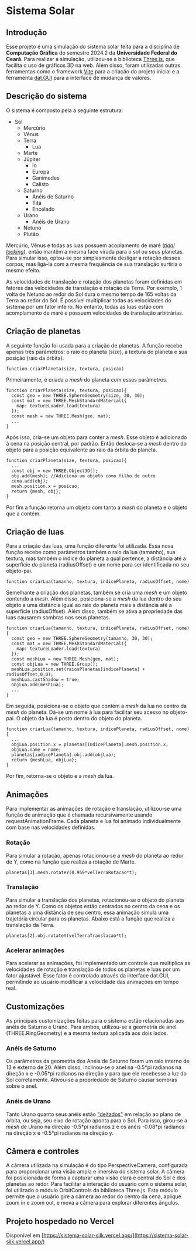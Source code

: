 # Sistema Solar

## Introdução

Esse projeto é uma simulação do sistema solar feita para a disciplina de **Computação Gráfica** do semestre 2024.2 da **Universidade Federal do Ceará**. Para realizar a simulação, utilizou-se a biblioteca [Three.js](https://threejs.org/), que facilita o uso de gráficos 3D na web. Além disso, foram utilizadas outras ferramentas como o framework [Vite](https://vite.dev/) para a criação do projeto inicial e a ferramenta [dat.GUI](https://github.com/dataarts/dat.gui) para a interface de mudança de valores.

## Descrição do sistema

O sistema é composto pela a seguinte estrutura:
- Sol
    - Mercúrio
    - Vênus
    - Terra
        - Lua
    - Marte
    - Júpiter
        - Io
        - Europa
        - Ganímedes
        - Calisto
    - Saturno
        - Anéis de Saturno
        - Titã
        - Encélado
    - Urano
        - Anéis de Urano
    - Netuno
    - Plutão

Mercúrio, Vênus e todas as luas possuem acoplamento de maré ([*tidal locking*](https://en.wikipedia.org/wiki/Tidal_locking)), então mantêm a mesma face virada para o sol ou seus planetas. Para simular isso, optou-se por simplesmente desligar a rotação desses corpos, mas ligá-la com a mesma frequência de sua translação surtiria o mesmo efeito.

As velocidades de translação e rotação dos planetas foram definidas em fatores das velocidades de translação e rotação da Terra. Por exemplo, 1 volta de Netuno ao redor do Sol dura o mesmo tempo de 165 voltas da Terra ao redor do Sol. É possível multiplicar todas as velocidades do sistema por um fator inteiro. No entanto, todas as luas estão com acomplamento de maré e possuem velocidades de translação arbitrárias.

## Criação de planetas

A seguinte função foi usada para a criação de planetas. A função recebe apenas três parâmetros: o raio do planeta (size), a textura do planeta e sua posição (raio da órbita).
```
function criarPlaneta(size, textura, posicao)
```
Primeiramente, é criada a *mesh* do planeta com esses parâmetros.
```
function criarPlaneta(size, textura, posicao){
  const geo = new THREE.SphereGeometry(size, 30, 30);
  const mat = new THREE.MeshStandardMaterial({
    map: textureLoader.load(textura)
  });
  const mesh = new THREE.Mesh(geo, mat);
  ...
}
```
Após isso, cria-se um objeto para conter a *mesh*. Esse objeto é adicionado à cena na posição central, por padrão. Então desloca-se a *mesh* dentro do objeto para a posição equivalente ao raio da órbita do planeta.
```
function criarPlaneta(size, textura, posicao){
  ...
  const obj = new THREE.Object3D();
  obj.add(mesh); //Adiciona um objeto como filho de outro
  cena.add(obj);
  mesh.position.x = posicao;
  return {mesh, obj};
}
```
Por fim a função retorna um objeto com tanto a *mesh* do planeta e o objeto que a contém.

## Criação de luas
Para a criação das luas, uma função diferente foi utilizada. Essa nova função recebe como parâmetros também o raio da lua (tamanho), sua textura, mas também o índice do planeta a qual pertence, a distância até a superfície do planeta (radiusOffset) e um nome para ser identificada no seu objeto-pai.
```
function criarLua(tamanho, textura, indicePlaneta, radiusOffset, nome)
```
Semelhante a criação dos planetas, também se cria uma *mesh* e um objeto contendo a *mesh*. Além disso, posiciona-se a *mesh* da lua dentro do seu objeto a uma distância igual ao raio do planeta mais a distância até a superfície (radiusOffset). Além disso, também se ativa a propriedade das luas causarem sombras nos seus planetas.
```
function criarLua(tamanho, textura, indicePlaneta, radiusOffset, nome){
  const geo = new THREE.SphereGeometry(tamanho, 30, 30);
  const mat = new THREE.MeshStandardMaterial({
    map: textureLoader.load(textura)
  });
  const meshLua = new THREE.Mesh(geo, mat);
  const objLua = new THREE.Group();
  meshLua.position.set(raiosPlanetas[indicePlaneta] + radiusOffset,0,0);
  meshLua.castShadow = true;
  objLua.add(meshLua);
  ...
}
```
Em seguida, posiciona-se o objeto que contém a *mesh* da lua no centro da *mesh* do planeta. Dá-se um nome à lua para facilitar seu acesso no objeto-pai. O objeto da lua é posto dentro do objeto do planeta.
```
function criarLua(tamanho, textura, indicePlaneta, radiusOffset, nome){
  ...
  objLua.position.x = planetas[indicePlaneta].mesh.position.x;
  objLua.name = nome;
  planetas[indicePlaneta].obj.add(objLua);
  return {meshLua, objLua};
}
```
Por fim, retorna-se o objeto e a *mesh* da lua.

## Animações
Para implementar as animações de rotação e translação, utilizou-se uma função de animação que é chamada recursivamente usando requestAnimationFrame. Cada planeta e lua foi animado individualmente com base nas velocidades definidas.
### Rotação

Para simular a rotação, apenas rotacionou-se a *mesh* do planeta ao redor de Y, como na função que realiza a rotação de Marte.
```
planetas[3].mesh.rotateY(0.959*velTerraRotacao*t);
```

### Translação

Para simular a translação dos planetas, rotacionou-se o objeto do planeta ao redor de Y. Como os objetos estão centrados no centro da cena e os planetas a uma distância de seu centro, essa animação simula uma trajetória circular para os planetas. Abaixo está a função que realiza a translação da Terra.
```
planetas[2].obj.rotateY(velTerraTranslacao*t);
```

### Acelerar animações
Para acelerar as animações, foi implementado um controle que multiplica as velocidades de rotação e translação de todos os planetas e luas por um fator ajustável. Esse fator é controlado através da interface dat.GUI, permitindo ao usuário modificar a velocidade das animações em tempo real.

## Customizações

As principais customizações feitas para o sistema estão relacionadas aos anéis de Saturno e Urano. Para ambos, utilizou-se a geometria de anel (THREE.RingGeometry) e a mesma textura aplicada aos dois lados.

### Anéis de Saturno

Os parâmetros da geometria dos Anéis de Saturno foram um raio interno de 13 e externo de 20. Além disso, inclinou-se o anel na -0.5\*pi radianos na direção x e -0.05\*pi radianos na direção y para que ele recebesse a luz do Sol corretamente. Ativou-se a propriedade de Saturno causar sombras sobre o anel.

### Anéis de Urano

Tanto Urano quanto seus anéis estão ["deitados"](https://en.wikipedia.org/wiki/Uranus#Axial_tilt) em relação ao plano de órbita, ou seja, seu eixo de rotação aponta para o Sol. Para isso, girou-se a *mesh* de Urano na direção -0.5\*pi radianos z e os anéis -0.08\*pi radianos na direção x e -0.5\*pi radianos na direção y.

## Câmera e controles
A câmera utilizada na simulação é do tipo PerspectiveCamera, configurada para proporcionar uma visão ampla e imersiva do sistema solar. A câmera foi posicionada de forma a capturar uma visão clara e central do Sol e dos planetas ao redor. Para facilitar a interação do usuário com o sistema solar, foi utilizado o módulo OrbitControls da biblioteca Three.js. Este módulo permite que o usuário gire a câmera ao redor do centro da cena, aplique zoom in e zoom out, e mova a câmera para explorar diferentes ângulos.
## Projeto hospedado no Vercel

Disponível em [https://sistema-solar-silk.vercel.app/](https://sistema-solar-silk.vercel.app/)
